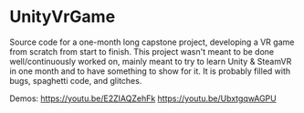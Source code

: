 # UnityVrGame

Source code for a one-month long capstone project, developing a VR game from scratch from start to finish.
This project wasn't meant to be done well/continuously worked on, mainly meant to try to learn Unity & SteamVR in one month and to have something to show for it.
It is probably filled with bugs, spaghetti code, and glitches.

Demos:
https://youtu.be/E2ZIAQZehFk
https://youtu.be/UbxtgqwAGPU

